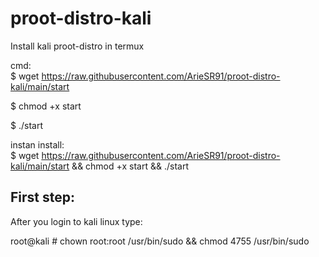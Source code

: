 # proot-distro-kali
Install kali proot-distro in termux

cmd:\
$ wget https://raw.githubusercontent.com/ArieSR91/proot-distro-kali/main/start

$ chmod +x start

$ ./start



instan install:\
$ wget https://raw.githubusercontent.com/ArieSR91/proot-distro-kali/main/start && chmod +x start && ./start




## First step:

After you login to kali linux type:

root@kali # chown root:root /usr/bin/sudo && chmod 4755 /usr/bin/sudo
